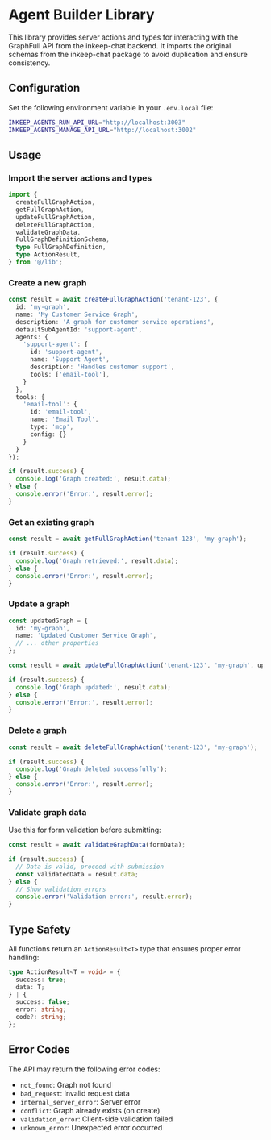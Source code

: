 # Agent Builder Library

This library provides server actions and types for interacting with the GraphFull API from the inkeep-chat backend. It imports the original schemas from the inkeep-chat package to avoid duplication and ensure consistency.

## Configuration

Set the following environment variable in your `.env.local` file:

```bash
INKEEP_AGENTS_RUN_API_URL="http://localhost:3003"
INKEEP_AGENTS_MANAGE_API_URL="http://localhost:3002"
```

## Usage

### Import the server actions and types

```typescript
import {
  createFullGraphAction,
  getFullGraphAction,
  updateFullGraphAction,
  deleteFullGraphAction,
  validateGraphData,
  FullGraphDefinitionSchema,
  type FullGraphDefinition,
  type ActionResult,
} from '@/lib';
```

### Create a new graph

```typescript
const result = await createFullGraphAction('tenant-123', {
  id: 'my-graph',
  name: 'My Customer Service Graph',
  description: 'A graph for customer service operations',
  defaultSubAgentId: 'support-agent',
  agents: {
    'support-agent': {
      id: 'support-agent',
      name: 'Support Agent',
      description: 'Handles customer support',
      tools: ['email-tool'],
    }
  },
  tools: {
    'email-tool': {
      id: 'email-tool',
      name: 'Email Tool',
      type: 'mcp',
      config: {}
    }
  }
});

if (result.success) {
  console.log('Graph created:', result.data);
} else {
  console.error('Error:', result.error);
}
```

### Get an existing graph

```typescript
const result = await getFullGraphAction('tenant-123', 'my-graph');

if (result.success) {
  console.log('Graph retrieved:', result.data);
} else {
  console.error('Error:', result.error);
}
```

### Update a graph

```typescript
const updatedGraph = {
  id: 'my-graph',
  name: 'Updated Customer Service Graph',
  // ... other properties
};

const result = await updateFullGraphAction('tenant-123', 'my-graph', updatedGraph);

if (result.success) {
  console.log('Graph updated:', result.data);
} else {
  console.error('Error:', result.error);
}
```

### Delete a graph

```typescript
const result = await deleteFullGraphAction('tenant-123', 'my-graph');

if (result.success) {
  console.log('Graph deleted successfully');
} else {
  console.error('Error:', result.error);
}
```

### Validate graph data

Use this for form validation before submitting:

```typescript
const result = await validateGraphData(formData);

if (result.success) {
  // Data is valid, proceed with submission
  const validatedData = result.data;
} else {
  // Show validation errors
  console.error('Validation error:', result.error);
}
```

## Type Safety

All functions return an `ActionResult<T>` type that ensures proper error handling:

```typescript
type ActionResult<T = void> = {
  success: true;
  data: T;
} | {
  success: false;
  error: string;
  code?: string;
};
```

## Error Codes

The API may return the following error codes:

- `not_found`: Graph not found
- `bad_request`: Invalid request data
- `internal_server_error`: Server error
- `conflict`: Graph already exists (on create)
- `validation_error`: Client-side validation failed
- `unknown_error`: Unexpected error occurred